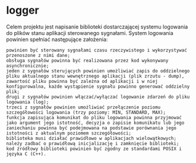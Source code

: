 # logger
Celem projektu jest napisanie biblioteki dostarczającej systemu logowania do plików stanu aplikacji sterowanego sygnałami. System logowania powinien spełniać następujące założenia:

    powinien być sterowany sygnałami czasu rzeczywistego i wykorzystywać przenoszone z nimi dane;
    obsługa sygnałów powinna być realizowana przez kod wykonywany asynchronicznie;
    jeden z sygnałów sterujących powinien umożliwiać zapis do oddzielnego pliku aktualnego stanu wewnętrznego aplikacji (plik zrzutu - dump), zawartość pliku powinna być zależna od aplikacji i w niej konfigurowalna, każde wystąpienie sygnału powinno generować oddzielny plik;
    drugi z sygnałów powinien włączać/wyłączać logowanie zdarzeń do pliku logowania (log);
    trzeci z sygnałów powinien umożliwiać przełączenie poziomu szczegółowości logowania (trzy poziomy: MIN, STANDARD, MAX);
    funkcja zapisująca komunikat do pliku logowania powinna przyjmować jako argument jego istotność, decyzja o zapisie komunikatu lub jego zaniechaniu powinna być podejmowana na podstawie porównania jego istotności z aktualnym poziomem szczegółowości;
    biblioteka musi działać prawidłowo w aplikacjach wielowątkowych;
    należy zadbać o prawidłową inicjalizację i zamknięcie biblioteki;
    kod źródłowy biblioteki powinien być zgodny ze standardami POSIX i języka C (C++).

